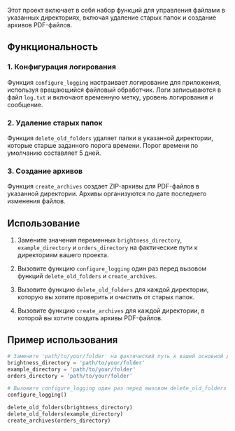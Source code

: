 Этот проект включает в себя набор функций для управления файлами в указанных директориях, включая удаление старых папок и создание архивов PDF-файлов.

## Функциональность

### 1. Конфигурация логирования

Функция `configure_logging` настраивает логирование для приложения, используя вращающийся файловый обработчик. Логи записываются в файл `log.txt` и включают временную метку, уровень логирования и сообщение.

### 2. Удаление старых папок

Функция `delete_old_folders` удаляет папки в указанной директории, которые старше заданного порога времени. Порог времени по умолчанию составляет 5 дней.

### 3. Создание архивов

Функция `create_archives` создает ZIP-архивы для PDF-файлов в указанной директории. Архивы организуются по дате последнего изменения файлов.

## Использование

1. Замените значения переменных `brightness_directory`, `example_directory` и `orders_directory` на фактические пути к директориям вашего проекта.

2. Вызовите функцию `configure_logging` один раз перед вызовом функций `delete_old_folders` и `create_archives`.

3. Вызовите функцию `delete_old_folders` для каждой директории, которую вы хотите проверить и очистить от старых папок.

4. Вызовите функцию `create_archives` для каждой директории, в которой вы хотите создать архивы PDF-файлов.

## Пример использования

```python
# Замените 'path/to/your/folder' на фактический путь к вашей основной директории
brightness_directory = 'path/to/your/folder'
example_directory = 'path/to/your/folder'
orders_directory = 'path/to/your/folder'

# Вызовите configure_logging один раз перед вызовом delete_old_folders и create_archives
configure_logging()

delete_old_folders(brightness_directory)
delete_old_folders(example_directory)
create_archives(orders_directory)

